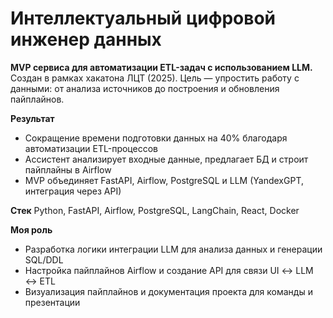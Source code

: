 
# Интеллектуальный цифровой инженер данных
**MVP сервиса для автоматизации ETL-задач с использованием LLM.**
Создан в рамках хакатона ЛЦТ (2025).
Цель — упростить работу с данными: от анализа источников до построения и обновления пайплайнов.

**Результат**
- Сокращение времени подготовки данных на 40% благодаря автоматизации ETL-процессов
- Ассистент анализирует входные данные, предлагает БД и строит пайплайны в Airflow
- MVP объединяет FastAPI, Airflow, PostgreSQL и LLM (YandexGPT, интеграция через API)

**Стек**
Python, FastAPI, Airflow, PostgreSQL, LangChain, React, Docker

**Моя роль**
- Разработка логики интеграции LLM для анализа данных и генерации SQL/DDL
- Настройка пайплайнов Airflow и создание API для связи UI ↔ LLM ↔ ETL
- Визуализация пайплайнов и документация проекта для команды и презентации
